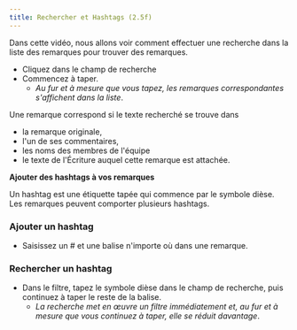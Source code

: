 ```yaml
---
title: Rechercher et Hashtags (2.5f)
---
```

Dans cette vidéo, nous allons voir comment effectuer une recherche dans la liste des remarques pour trouver des remarques.

-   Cliquez dans le champ de recherche
-   Commencez à taper.
    -  *Au fur et à mesure que vous tapez, les remarques correspondantes s'affichent dans la liste*.

Une remarque correspond si le texte recherché se trouve dans

-   la remarque originale,
-   l'un de ses commentaires,
-   les noms des membres de l'équipe
-   le texte de l'Écriture auquel cette remarque est attachée.

**Ajouter des hashtags à vos remarques**

Un hashtag est une étiquette tapée qui commence par le symbole dièse. Les remarques peuvent comporter plusieurs hashtags.

### Ajouter un hashtag

-   Saisissez un \# et une balise n'importe où dans une remarque.

### Rechercher un hashtag

-   Dans le filtre, tapez le symbole dièse dans le champ de recherche, puis continuez à taper le reste de la balise.
    -  *La recherche met en œuvre un filtre immédiatement et, au fur et à mesure que vous continuez à taper, elle se réduit davantage*.
